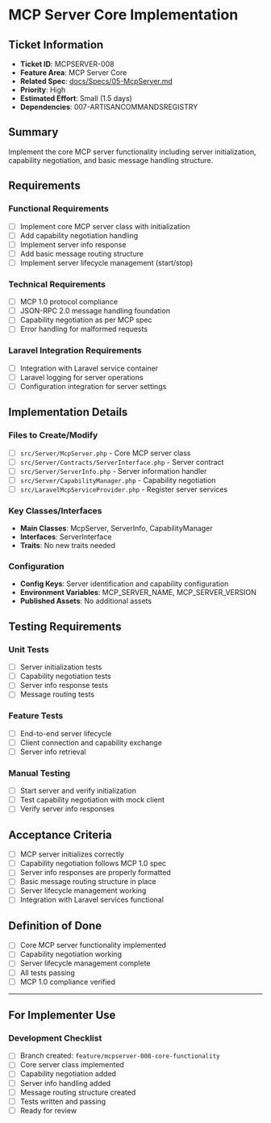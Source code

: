 # MCP Server Core Implementation

## Ticket Information
- **Ticket ID**: MCPSERVER-008
- **Feature Area**: MCP Server Core
- **Related Spec**: [docs/Specs/05-McpServer.md](../Specs/05-McpServer.md)
- **Priority**: High
- **Estimated Effort**: Small (1.5 days)
- **Dependencies**: 007-ARTISANCOMMANDSREGISTRY

## Summary
Implement the core MCP server functionality including server initialization, capability negotiation, and basic message handling structure.

## Requirements

### Functional Requirements
- [ ] Implement core MCP server class with initialization
- [ ] Add capability negotiation handling
- [ ] Implement server info response
- [ ] Add basic message routing structure
- [ ] Implement server lifecycle management (start/stop)

### Technical Requirements
- [ ] MCP 1.0 protocol compliance
- [ ] JSON-RPC 2.0 message handling foundation
- [ ] Capability negotiation as per MCP spec
- [ ] Error handling for malformed requests

### Laravel Integration Requirements
- [ ] Integration with Laravel service container
- [ ] Laravel logging for server operations
- [ ] Configuration integration for server settings

## Implementation Details

### Files to Create/Modify
- [ ] `src/Server/McpServer.php` - Core MCP server class
- [ ] `src/Server/Contracts/ServerInterface.php` - Server contract
- [ ] `src/Server/ServerInfo.php` - Server information handler
- [ ] `src/Server/CapabilityManager.php` - Capability negotiation
- [ ] `src/LaravelMcpServiceProvider.php` - Register server services

### Key Classes/Interfaces
- **Main Classes**: McpServer, ServerInfo, CapabilityManager
- **Interfaces**: ServerInterface
- **Traits**: No new traits needed

### Configuration
- **Config Keys**: Server identification and capability configuration
- **Environment Variables**: MCP_SERVER_NAME, MCP_SERVER_VERSION
- **Published Assets**: No additional assets

## Testing Requirements

### Unit Tests
- [ ] Server initialization tests
- [ ] Capability negotiation tests
- [ ] Server info response tests
- [ ] Message routing tests

### Feature Tests
- [ ] End-to-end server lifecycle
- [ ] Client connection and capability exchange
- [ ] Server info retrieval

### Manual Testing
- [ ] Start server and verify initialization
- [ ] Test capability negotiation with mock client
- [ ] Verify server info responses

## Acceptance Criteria
- [ ] MCP server initializes correctly
- [ ] Capability negotiation follows MCP 1.0 spec
- [ ] Server info responses are properly formatted
- [ ] Basic message routing structure in place
- [ ] Server lifecycle management working
- [ ] Integration with Laravel services functional

## Definition of Done
- [ ] Core MCP server functionality implemented
- [ ] Capability negotiation working
- [ ] Server lifecycle management complete
- [ ] All tests passing
- [ ] MCP 1.0 compliance verified

---

## For Implementer Use

### Development Checklist
- [ ] Branch created: `feature/mcpserver-008-core-functionality`
- [ ] Core server class implemented
- [ ] Capability negotiation added
- [ ] Server info handling added
- [ ] Message routing structure created
- [ ] Tests written and passing
- [ ] Ready for review